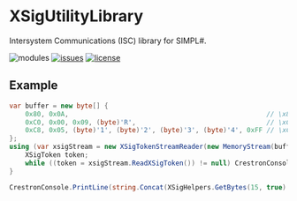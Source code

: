 # XSigUtilityLibrary
Intersystem Communications (ISC) library for SIMPL#.

![modules](https://img.shields.io/badge/S%23-Modules-brightgreen.svg) [![issues](https://img.shields.io/github/issues/bitm0de/XSigUtilityLibrary.svg?style=flat)](https://github.com/bitm0de/XSigUtilityLibrary/issues) [![license](https://img.shields.io/badge/license-MIT-brightgreen.svg)](https://github.com/bitm0de/XSigUtilityLibrary/blob/master/LICENSE)

## Example
```cs
var buffer = new byte[] {
    0x80, 0x0A,                                                  // \x80\x0A (Digital = 1, Index = 11)
    0xC0, 0x00, 0x09, (byte)'R',                                 // \xC0\x00\x09R (Analog = 1234, Index = 1)
    0xC8, 0x05, (byte)'1', (byte)'2', (byte)'3', (byte)'4', 0xFF // \xC8\x051234\xFF (Serial = "1234", Index = 6)
};
using (var xsigStream = new XSigTokenStreamReader(new MemoryStream(buffer))) {
    XSigToken token;
    while ((token = xsigStream.ReadXSigToken()) != null) CrestronConsole.PrintLine(token.GetType().Name + ": " + token.Index + " = " + token);
}

CrestronConsole.PrintLine(string.Concat(XSigHelpers.GetBytes(15, true).Select(b => "\\x" + b.ToString("X2")).ToArray()));
```
